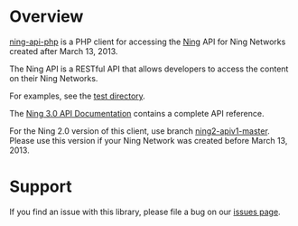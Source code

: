 Overview
========

[ning-api-php][1] is a PHP client for accessing the [Ning][2] API for Ning Networks
created after March 13, 2013.

The Ning API is a RESTful API that allows developers to access the content on
their Ning Networks.

For examples, see the [test directory][6].

The [Ning 3.0 API Documentation][3] contains a complete API reference.

For the Ning 2.0 version of this client, use branch [ning2-apiv1-master][4].
Please use this version if your Ning Network was created before March
13, 2013.


Support
=======

If you find an issue with this library, please file a bug on our
[issues page][5].

[1]: https://github.com/ning/ning-api-php
[2]: http://www.ning.com/
[3]: http://www.ning.com/ning3help/ning-v2-api-documentation/
[4]: https://github.com/ning/ning-api-php/tree/ning2-apiv1-master
[5]: https://github.com/ning/ning-api-php/issues
[6]: https://github.com/ning/ning-api-php/tree/master/test